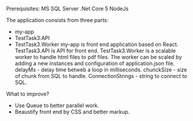 Prerequisites:
MS SQL Server
.Net Core 5
NodeJs

The application consists from three parts:
- my-app
- TestTask3.API
- TestTask3.Worker
my-app is front end application based on React.
TestTask3.API is API for front end.
TestTask3.Worker is a scalable worker to handle html files to pdf files. The worker can be scaled by adding a new instances and configuration of application.json file. delayMs - delay time betweb a loop in milliseconds. chunckSize - size of chunk from SQL to handle. ConnectionStrings - string to connect to SQL.

What to improve?
- Use Queue to better parallel work.
- Beaustify front end by CSS and better markup.